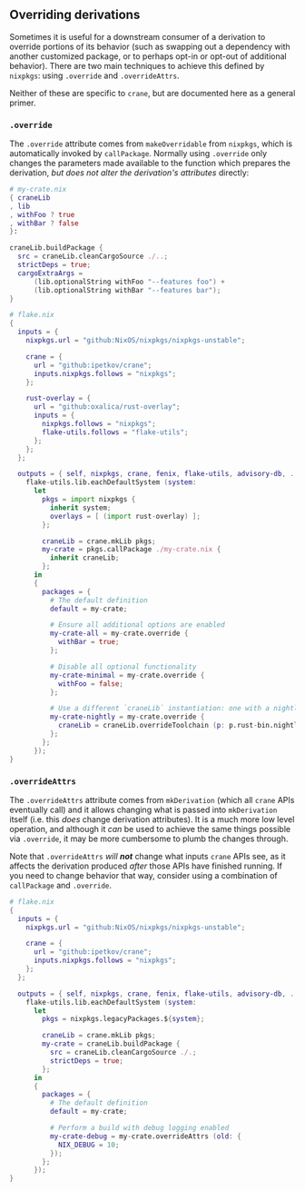 ## Overriding derivations

Sometimes it is useful for a downstream consumer of a derivation to override
portions of its behavior (such as swapping out a dependency with another
customized package, or to perhaps opt-in or opt-out of additional behavior).
There are two main techniques to achieve this defined by `nixpkgs`: using
`.override` and `.overrideAttrs`.

Neither of these are specific to `crane`, but are documented here as a general
primer.

### `.override`

The `.override` attribute comes from `makeOverridable` from `nixpkgs`, which is
automatically invoked by `callPackage`. Normally using `.override` only changes
the parameters made available to the function which prepares the derivation, _but
does not alter the derivation's attributes_ directly:

```nix
# my-crate.nix
{ craneLib
, lib
, withFoo ? true
, withBar ? false
}:

craneLib.buildPackage {
  src = craneLib.cleanCargoSource ./..;
  strictDeps = true;
  cargoExtraArgs =
      (lib.optionalString withFoo "--features foo") +
      (lib.optionalString withBar "--features bar");
}
```

```nix
# flake.nix
{
  inputs = {
    nixpkgs.url = "github:NixOS/nixpkgs/nixpkgs-unstable";

    crane = {
      url = "github:ipetkov/crane";
      inputs.nixpkgs.follows = "nixpkgs";
    };

    rust-overlay = {
      url = "github:oxalica/rust-overlay";
      inputs = {
        nixpkgs.follows = "nixpkgs";
        flake-utils.follows = "flake-utils";
      };
    };
  };

  outputs = { self, nixpkgs, crane, fenix, flake-utils, advisory-db, ... }:
    flake-utils.lib.eachDefaultSystem (system:
      let
        pkgs = import nixpkgs {
          inherit system;
          overlays = [ (import rust-overlay) ];
        };

        craneLib = crane.mkLib pkgs;
        my-crate = pkgs.callPackage ./my-crate.nix {
          inherit craneLib;
        };
      in
      {
        packages = {
          # The default definition
          default = my-crate;

          # Ensure all additional options are enabled
          my-crate-all = my-crate.override {
            withBar = true;
          };

          # Disable all optional functionality
          my-crate-minimal = my-crate.override {
            withFoo = false;
          };

          # Use a different `craneLib` instantiation: one with a nightly compiler
          my-crate-nightly = my-crate.override {
            craneLib = craneLib.overrideToolchain (p: p.rust-bin.nightly.latest.default);
          };
        };
      });
}
```

### `.overrideAttrs`

The `.overrideAttrs` attribute comes from `mkDerivation` (which all `crane` APIs
eventually call) and it allows changing what is passed into `mkDerivation`
itself (i.e. this _does_ change derivation attributes). It is a much more low
level operation, and although it _can_ be used to achieve the same things
possible via `.override`, it may be more cumbersome to plumb the changes
through.

Note that `.overrideAttrs` _will_ ***not*** change what inputs `crane` APIs see,
as it affects the derivation produced _after_ those APIs have finished running.
If you need to change behavior that way, consider using a combination of
`callPackage` and `.override`.

```nix
# flake.nix
{
  inputs = {
    nixpkgs.url = "github:NixOS/nixpkgs/nixpkgs-unstable";

    crane = {
      url = "github:ipetkov/crane";
      inputs.nixpkgs.follows = "nixpkgs";
    };
  };

  outputs = { self, nixpkgs, crane, fenix, flake-utils, advisory-db, ... }:
    flake-utils.lib.eachDefaultSystem (system:
      let
        pkgs = nixpkgs.legacyPackages.${system};

        craneLib = crane.mkLib pkgs;
        my-crate = craneLib.buildPackage {
          src = craneLib.cleanCargoSource ./.;
          strictDeps = true;
        };
      in
      {
        packages = {
          # The default definition
          default = my-crate;

          # Perform a build with debug logging enabled
          my-crate-debug = my-crate.overrideAttrs (old: {
            NIX_DEBUG = 10;
          });
        };
      });
}
```
